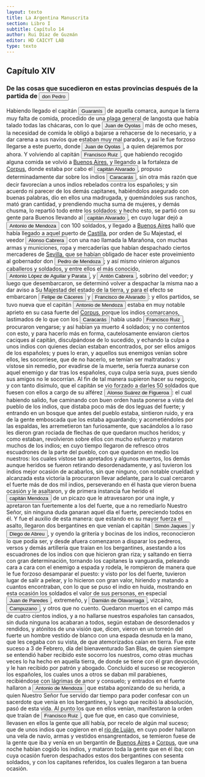 ```yaml
---
layout: texto
title: La Argentina Manuscrita
section: Libro I
subtitle: Capítulo 14
author: Rui Díaz de Guzmán
editor: HD CAICYT LAB
type: texto
---
```


## Capítulo XIV
### De las cosas que sucedieron en estas provincias después de la partida de <button class="balloon" data-balloon-pos="up" data-balloon-length="large" data-balloon="person">don Pedro</button>


Habiendo llegado el capitán <button class="balloon" data-balloon-pos="up" data-balloon-length="large" data-balloon="Aborigine,Native people">Guaranís</button> de aquella comarca, aunque la tierra muy falta de comida, procedido de una plaga general de <rs xml:id="recogito-de57d79e-fd7f-422c-b0de-eaf7a2beffdf" type="event">langosta</rs> que había talado todas las chácaras, con lo que <button class="balloon" data-balloon-pos="up" data-balloon-length="large" data-balloon="Explorer">Juan de Oyolas</button> más de ocho meses, la necesidad de comida le obligó a bajarse a rehacerse de lo necesario, y a dar carena a sus navíos que estaban muy mal parados, y así le fue forzoso llegarse a este puerto, donde <button class="balloon" data-balloon-pos="up" data-balloon-length="large" data-balloon="Explorer">Juan de Oyolas</button>, a quien dejaremos por ahora. Y volviendo al capitán <button class="balloon" data-balloon-pos="up" data-balloon-length="large" data-balloon="person">Francisco Ruiz</button>, que habiendo recogido alguna comida se volvió a <a href="https://recogito.pelagios.org/document/wzqxhk0h3vpikm/part/1/edit#f434dbbf-9d8d-48f0-8a0c-eed91bc5b761" target="_blank">Buenos Aires</a>, y llegando a la fortaleza de <a href="https://recogito.pelagios.org/document/wzqxhk0h3vpikm/part/1/edit#05c50983-4948-4e3a-86de-92a1eee6333e" target="_blank">Corpus</a>, donde estaba por cabo el <button class="balloon" data-balloon-pos="up" data-balloon-length="large" data-balloon="person">capitán Alvarado</button>, propuso determinadamente dar sobre los indios <button class="balloon" data-balloon-pos="up" data-balloon-length="large" data-balloon="person">Caracarás</button>, sin otra más razón que decir favorecían a unos indios rebelados contra los españoles; y sin acuerdo ni parecer de los demás capitanes, habiéndolos asegurado con buenas palabras, dio en ellos una madrugada, y quemándoles sus ranchos, mató gran cantidad, y prendiendo mucha suma de mujeres, y demás chusma, lo repartió todo entre los soldados: y hecho esto, se partió con su gente para Buenos llevando al <button class="balloon" data-balloon-pos="up" data-balloon-length="large" data-balloon="person">capitán Alvarado</button>, en cuyo lugar dejó a <button class="balloon" data-balloon-pos="up" data-balloon-length="large" data-balloon="person">Antonio de Mendoza</button> con 100 soldados, y llegado a <a href="https://recogito.pelagios.org/document/wzqxhk0h3vpikm/part/1/edit#4f4d00b9-15a1-4798-85b7-765b54863751" target="_blank">Buenos Aires</a> halló que había llegado a aquel puerto de <a href="https://recogito.pelagios.org/document/wzqxhk0h3vpikm/part/1/edit#2c0c1851-ac58-4c51-9305-e245394f533e" target="_blank">Castilla</a>, por orden de Su Majestad, el veedor <button class="balloon" data-balloon-pos="up" data-balloon-length="large" data-balloon="person">Alonso Cabrera</button> con una nao llamada la Marañona, con muchas armas y municiones, ropa y mercaderías que habían despachado ciertos mercaderes de <a href="https://recogito.pelagios.org/document/wzqxhk0h3vpikm/part/1/edit#fd06ba8b-0ae1-4ac8-8d9d-75d3c0735e03" target="_blank">Sevilla</a>, que se habían obligado de hacer este proveimiento al gobernador don <button class="balloon" data-balloon-pos="up" data-balloon-length="large" data-balloon="person">Pedro de Mendoza</button>; y así mismo vinieron algunos caballeros y soldados, y entre ellos el más conocido, <button class="balloon" data-balloon-pos="up" data-balloon-length="large" data-balloon="person">Antonio López de Aguilar y Parata</button>, y <button class="balloon" data-balloon-pos="up" data-balloon-length="large" data-balloon="person">Antón Cabrera</button>, sobrino del veedor; y luego que desembarcaron, se determinó volver a despachar la misma nao a dar aviso a Su Majestad del estado de la tierra, y para el efecto se embarcaron <button class="balloon" data-balloon-pos="up" data-balloon-length="large" data-balloon="person">Felipe de Cáceres</button> y <button class="balloon" data-balloon-pos="up" data-balloon-length="large" data-balloon="person">Francisco de Alvarado</button>: y ellos partidos, se tuvo nueva que el capitán <button class="balloon" data-balloon-pos="up" data-balloon-length="large" data-balloon="person">Antonio de Mendoza</button> estaba en muy notable aprieto en su casa fuerte del <a href="https://recogito.pelagios.org/document/wzqxhk0h3vpikm/part/1/edit#3e2ab462-1a9e-49a4-b662-9bc41b0df3a2" target="_blank">Corpus</a>, porque los indios comarcanos, lastimados de lo que con los <button class="balloon" data-balloon-pos="up" data-balloon-length="large" data-balloon="person">Caracarás</button> había usado <button class="balloon" data-balloon-pos="up" data-balloon-length="large" data-balloon="person">Francisco Ruiz</button>, procuraron vengarse; y así habían ya muerto 4 soldados; y no contentos con esto, y para hacerlo más en forma, cautelosamente enviaron ciertos caciques al capitán, disculpándose de lo sucedido, y echando la culpa a unos indios con quienes decían estaban encontrados, por ser ellos amigos de los españoles; y pues lo eran, y aquellos sus enemigos venían sobre ellos, les socorriese, que de no hacerlo, se temían ser maltratados: y vístose sin remedio, por evadirse de la muerte, sería fuerza aunarse con aquel enemigo y dar tras los españoles, cuya culpa sería suya, pues siendo sus amigos no le socorrían. Al fin de tal manera supieron hacer su negocio, y con tanto disimulo, que el capitán se vio forzado a darles 50 soldados que fuesen con ellos a cargo de su alférez <button class="balloon" data-balloon-pos="up" data-balloon-length="large" data-balloon="person">Alonso Suárez de Figueroa</button>: el cual habiendo salido, fue caminando con buen orden hasta ponerse a vista del pueblo de los indios, que distaba poco más de dos leguas del fuerte; y entrando en un bosque que antes del pueblo estaba, sintieron ruido, y era de la gente emboscada que los estaba aguardando; y acometiéndoles por las espaldas, les arremetieron tan furiosamente, que sacándolos a lo raso les dieron gran rociada de flechas de que quedaron muchos heridos; y como estaban, revolvieron sobre ellos con mucho esfuerzo y mataron muchos de los indios; en cuyo tiempo llegaron de refresco otros escuadrones de la parte del pueblo, con que quedaron en medio los nuestros: los cuales vístose tan apretados y algunos muertos, los demás aunque heridos se fueron retirando desordenadamente, y así tuvieron los indios mejor ocasión de acabarlos, sin que ninguno, con notable crueldad: y alcanzada esta victoria la procuraron llevar adelante, para lo cual cercaron el fuerte más de dos mil indios, perseverando en él hasta que vieron buena ocasión y le asaltaron, y de primera instancia fue herido el <button class="balloon" data-balloon-pos="up" data-balloon-length="large" data-balloon="person">capitán Mendoza</button> de un picazo que le atravesaron por una ingle, y apretaron tan fuertemente a los del fuerte, que a no remediarlo Nuestro Señor, sin ninguna duda ganaran aquel día el fuerte, pereciendo todos en él. Y fue el auxilio de esta manera: que estando en su mayor fuerza el asalto, llegaron dos bergantines en que venían el capitán <button class="balloon" data-balloon-pos="up" data-balloon-length="large" data-balloon="person">Simón Jaques</button> y <button class="balloon" data-balloon-pos="up" data-balloon-length="large" data-balloon="person">Diego de Abreu</button>, y oyendo la gritería y bocinas de los indios, reconocieron lo que podía ser, y desde afuera comenzaron a disparar los pedreros, versos y demás artillería que traían en los bergantines, asestando a los escuadrones de los indios con que hicieron gran riza; y saltando en tierra con gran determinación, tornando los capitanes la vanguardia, peleando cara a cara con el enemigo a espada y rodela, le rompieron de manera que le fue forzoso desamparar el puesto: y visto por los del fuerte, tuvieron lugar de salir a pelear, y lo hicieron con gran valor, hiriendo y matando a cuantos encontraban, con lo que se puso el indio en huida, mostrando en esta ocasión los soldados el valor de sus personas, en especial <button class="balloon" data-balloon-pos="up" data-balloon-length="large" data-balloon="person">Juan de Paredes</button>, extremeño, y <button class="balloon" data-balloon-pos="up" data-balloon-length="large" data-balloon="person">Damián de Olavarriaga</button>, vizcaíno, <button class="balloon" data-balloon-pos="up" data-balloon-length="large" data-balloon="person">Campuzano</button>, y otros que no cuento. Quedaron muertos en el campo más de cuatro cientos indios, y a no hallarse nuestros españoles tan cansados, sin duda ninguna los acabaran a todos, según estaban de desordenados y rendidos, y atónitos de una visión que, dicen, vieron en un torreón del fuerte un hombre vestido de blanco con una espada desnuda en la mano, que les cegaba con su vista, de que atemorizados caían en tierra. Fue este suceso a 3 de Febrero, día del bienaventurado San Blas, de quien siempre se entendió haber recibido este socorro los nuestros, como otras muchas veces lo ha hecho en aquella tierra, de donde se tiene con él gran devoción, y le han recibido por patrón y abogado. Concluido el suceso se recogieron los españoles, los cuales unos a otros se daban mil parabienes, recibiéndose con lágrimas de amor y consuelo; y entrados en el fuerte hallaron a <button class="balloon" data-balloon-pos="up" data-balloon-length="large" data-balloon="person">Antonio de Mendoza</button> que estaba agonizando de su herida, a quien Nuestro Señor fue servido dar tiempo para poder confesar con un sacerdote que venía en los bergantines, y luego que recibió la absolución, pasó de esta vida. Al punto los que en ellos venían, manifestaron la orden que traían de <button class="balloon" data-balloon-pos="up" data-balloon-length="large" data-balloon="person">Francisco Ruiz</button>, que fue que, en caso que conviniese, llevasen en ellos la gente que allí había, por recelo de algún mal suceso; que de unos indios que cogieron en el <a href="https://recogito.pelagios.org/document/wzqxhk0h3vpikm/part/1/edit#f062ce2e-9e9c-4b43-b206-ac77be563845" target="_blank">río de Luján</a>, en cuyo poder hallaron una vela de navío, armas y vestidos ensangrentados, se temieron fuese de la gente que iba y venía en un bergantín de <a href="https://recogito.pelagios.org/document/wzqxhk0h3vpikm/part/1/edit#98795703-18c6-4900-ade2-3c3be5482ca5" target="_blank">Buenos Aires</a> a <a href="https://recogito.pelagios.org/document/wzqxhk0h3vpikm/part/1/edit#a60ff296-e666-4ec6-99a0-1c580bf53ede" target="_blank">Corpus</a>, que una noche habían cogido los indios, y mataron toda la gente que en él iba; con cuya ocasión fueron despachados estos dos bergantines con sesenta soldados, y con los capitanes referidos, los cuales llegaron a tan buena ocasión.